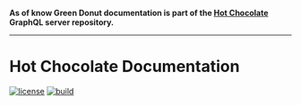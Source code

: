 **As of know Green Donut documentation is part of the [Hot Chocolate](https://github.com/ChilliCream/hotchocolate) GraphQL server repository.**

---

# Hot Chocolate Documentation

[![license](https://img.shields.io/github/license/ChilliCream/hotchocolate-docs.svg)](https://github.com/ChilliCream/hotchocolate-docs/blob/master/LICENSE)
[![build](https://img.shields.io/circleci/project/github/ChilliCream/hotchocolate-docs.svg)](https://circleci.com/gh/ChilliCream/hotchocolate-docs/tree/master)
